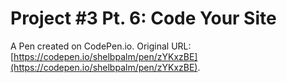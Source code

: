 # Project #3 Pt. 6: Code Your Site

A Pen created on CodePen.io. Original URL: [https://codepen.io/shelbpalm/pen/zYKxzBE](https://codepen.io/shelbpalm/pen/zYKxzBE).



